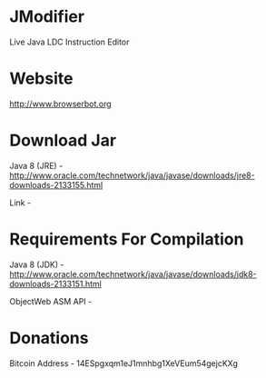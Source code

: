 JModifier
========

Live Java LDC Instruction Editor

Website
=======
http://www.browserbot.org

Download Jar
============
Java 8 (JRE) - http://www.oracle.com/technetwork/java/javase/downloads/jre8-downloads-2133155.html

Link - 

Requirements For Compilation
============

Java 8 (JDK) - http://www.oracle.com/technetwork/java/javase/downloads/jdk8-downloads-2133151.html

ObjectWeb ASM API - 

Donations
=========

Bitcoin Address - 14ESpgxqm1eJ1mnhbg1XeVEum54gejcKXg
